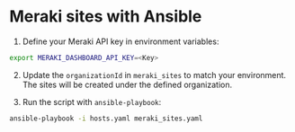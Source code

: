 # Meraki sites with Ansible

1. Define your Meraki API key in environment variables:
```bash
export MERAKI_DASHBOARD_API_KEY=<Key>
```

2. Update the `organizationId` in `meraki_sites` to match your environment. The sites will be created under the defined organization.

3. Run the script with `ansible-playbook`:
```bash
ansible-playbook -i hosts.yaml meraki_sites.yaml
```
